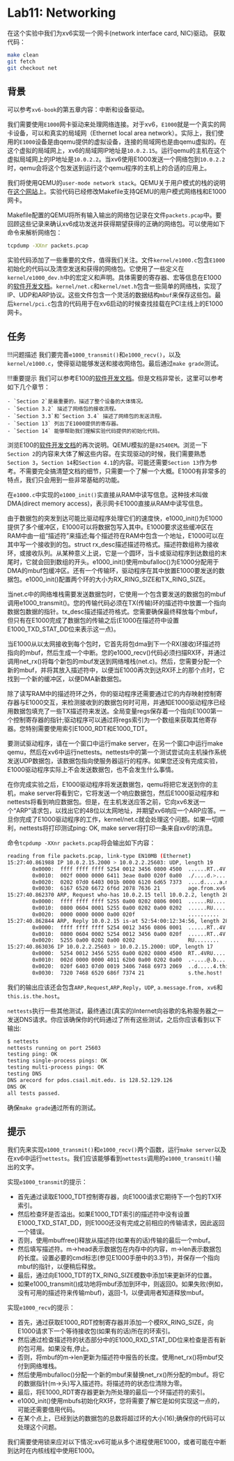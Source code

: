 # Lab11: Networking

在这个实验中我们为xv6实现一个网卡(network interface card, NIC)驱动。
获取代码：

```bash
make clean
git fetch
git checkout net
```

## 背景

可以参考`xv6-book`的第五章内容：中断和设备驱动。

我们需要使用`E1000`网卡驱动来处理网络连接。对于xv6，`E1000`就是一个真实的网卡设备，可以和真实的局域网（Ethernet local area network）。实际上，我们使用的`E1000`设备是由qemu提供的虚拟设备，连接的局域网也是由qemu虚拟的。在这个虚拟的局域网上，xv6的局域网IP地址是`10.0.2.15`。运行qemu的主机在这个虚拟局域网上的IP地址是`10.0.2.2`。当xv6使用E1000发送一个网络包到`10.0.2.2`时，qemu会将这个包发送到运行这个qemu程序的主机上的合适的应用上。

我们将使用QEMU的`user-mode network stack`。QEMU关于用户模式的栈的说明在[这个网站](https://www.qemu.org/docs/master/system/net.html#using-the-user-mode-network-stack)上。实验代码已经修改Makefile支持QEMU的用户模式网络栈和E1000网卡。

Makefile配置的QEMU将所有输入输出的网络包记录在文件`packets.pcap`中。要回顾这些记录来确认xv6成功发送并获得期望获得的正确的网络包。可以使用如下命令来解析网络包：

```bash
tcpdump -XXnr packets.pcap
```

实验代码添加了一些重要的文件，值得我们关注。文件`kernel/e1000.c`包含`E1000`初始化的代码以及清空发送和获得的网络包。它使用了一些定义在`kernel/e1000_dev.h`中的宏定义和声明。具体需要的寄存器、宏等信息在E1000的[软件开发文档](https://pdos.csail.mit.edu/6.828/2020/readings/8254x_GBe_SDM.pdf)。`kernel/net.c`和`kernel/net.h`包含一些简单的网络栈，实现了IP、UDP和ARP协议。这些文件包含一个灵活的数据结构`mbuf`来保存这些包。最后`kernel/pci.c`包含的代码用于在xv6启动的时候查找挂载在PCI主线上的E1000网卡。

## 任务

!!!问题描述
    我们要完善`e1000_transmit()`和`e1000_recv()`，以及`kernel/e1000.c`，使得驱动能够发送和接收网络包。最后通过`make grade`测试。

!!!重要提示
    我们可以参考E100的[软件开发文档](https://pdos.csail.mit.edu/6.828/2020/readings/8254x_GBe_SDM.pdf)。但是文档非常长，这里可以参考如下几个章节：

    - `Section 2`是最重要的，描述了整个设备的大体情况。
    - `Section 3.2` 描述了网络包的接收流程。
    - `Section 3.3`和`Section 3.4` 描述了网络包的发送流程。
    - `Section 13` 列出了E1000提供的寄存器。
    - `Section 14` 能够帮助我们理解实验代码提供的初始化代码。

浏览E100的[软件开发文档](https://pdos.csail.mit.edu/6.828/2020/readings/8254x_GBe_SDM.pdf)的再次说明。QEMU模拟的是`82540EM`。浏览一下`Section 2`的内容来大体了解这些内容。在实现驱动的时候，我们需要熟悉`Section 3`，`Section 14`和`Section 4.1`的内容。可能还需要`Section 13`作为参考。不需要完全搞清楚文档的细节，只需要一个了解一个大概。E1000有非常多的特点，我们只会用到一些非常基础的功能。

在`e1000.c`中实现的`e1000_init()`实直接从RAM中读写信息。这种技术叫做DMA(direct memory access)，表示网卡E1000直接从RAM中读写信息。

由于数据包的突发到达可能比驱动程序处理它们的速度快，e1000_init()为E1000提供了多个缓冲区，E1000可以将数据包写入其中。E1000要求这些缓冲区在RAM中由一组“描述符”来描述;每个描述符在RAM中包含一个地址，E1000可以在其中写一个接收到的包。struct rx_desc描述描述符格式。描述符数组称为接收环，或接收队列。从某种意义上说，它是一个圆环，当卡或驱动程序到达数组的末尾时，它就会回到数组的开头。e1000_init()使用mbufalloc()为E1000分配用于DMA的mbuf包缓冲区。还有一个传输环，驱动程序在其中放置E1000要发送的数据包。e1000_init()配置两个环的大小为RX_RING_SIZE和TX_RING_SIZE。

当net.c中的网络堆栈需要发送数据包时，它使用一个包含要发送的数据包的mbuf调用e1000_transmit()。您的传输代码必须在TX(传输)环的描述符中放置一个指向数据包数据的指针。tx_desc描述描述符格式。您需要确保最终释放每个mbuf，但只有在E1000完成了数据包的传输之后(E1000在描述符中设置E1000_TXD_STAT_DD位来表示这一点)。

当E1000从以太网接收到每个包时，它首先将包dma到下一个RX(接收)环描述符指向的mbuf，然后生成一个中断。您的e1000_recv()代码必须扫描RX环，并通过调用net_rx()将每个新包的mbuf发送到网络堆栈(net.c)。然后，您需要分配一个新的mbuf，并将其放入描述符中，以便当E1000再次到达RX环上的那个点时，它找到一个新的缓冲区，以便DMA新数据包。

除了读写RAM中的描述符环之外，你的驱动程序还需要通过它的内存映射控制寄存器与E1000交互，来检测接收到的数据包何时可用，并通知E1000驱动程序已经用数据包填充了一些TX描述符来发送。全局变量regs保存着一个指向E1000第一个控制寄存器的指针;驱动程序可以通过将regs索引为一个数组来获取其他寄存器。您特别需要使用索引E1000_RDT和E1000_TDT。

要测试驱动程序，请在一个窗口中运行make server，在另一个窗口中运行make qemu，然后在xv6中运行nettests。nettests中的第一个测试尝试向主机操作系统发送UDP数据包，该数据包指向使服务器运行的程序。如果您还没有完成实验，E1000驱动程序实际上不会发送数据包，也不会发生什么事情。

在你完成实验之后，E1000驱动程序将发送数据包，qemu将把它发送到你的主机，make server将看到它，它将发送一个响应数据包，然后E1000驱动程序和nettests将看到响应数据包。但是，在主机发送应答之前，它向xv6发送一个“ARP”请求包，以找出它的48位以太网地址，并期望xv6响应一个ARP应答。一旦你完成了E1000驱动程序的工作，kernel/net.c就会处理这个问题。如果一切顺利，nettests将打印测试ping: OK, make server将打印一条来自xv6!的消息。

命令`tcpdump -XXnr packets.pcap`将会输出如下内容：

```bash
reading from file packets.pcap, link-type EN10MB (Ethernet)
15:27:40.861988 IP 10.0.2.15.2000 > 10.0.2.2.25603: UDP, length 19
        0x0000:  ffff ffff ffff 5254 0012 3456 0800 4500  ......RT..4V..E.
        0x0010:  002f 0000 0000 6411 3eae 0a00 020f 0a00  ./....d.>.......
        0x0020:  0202 07d0 6403 001b 0000 6120 6d65 7373  ....d.....a.mess
        0x0030:  6167 6520 6672 6f6d 2078 7636 21         age.from.xv6!
15:27:40.862370 ARP, Request who-has 10.0.2.15 tell 10.0.2.2, length 28
        0x0000:  ffff ffff ffff 5255 0a00 0202 0806 0001  ......RU........
        0x0010:  0800 0604 0001 5255 0a00 0202 0a00 0202  ......RU........
        0x0020:  0000 0000 0000 0a00 020f                 ..........
15:27:40.862844 ARP, Reply 10.0.2.15 is-at 52:54:00:12:34:56, length 28
        0x0000:  ffff ffff ffff 5254 0012 3456 0806 0001  ......RT..4V....
        0x0010:  0800 0604 0002 5254 0012 3456 0a00 020f  ......RT..4V....
        0x0020:  5255 0a00 0202 0a00 0202                 RU........
15:27:40.863036 IP 10.0.2.2.25603 > 10.0.2.15.2000: UDP, length 17
        0x0000:  5254 0012 3456 5255 0a00 0202 0800 4500  RT..4VRU......E.
        0x0010:  002d 0000 0000 4011 62b0 0a00 0202 0a00  .-....@.b.......
        0x0020:  020f 6403 07d0 0019 3406 7468 6973 2069  ..d.....4.this.i
        0x0030:  7320 7468 6520 686f 7374 21              s.the.host!
```

我们的输出应该还会包含`ARP,Request`,`ARP,Reply`，`UDP`, `a.message.from, xv6`和`this.is.the.host`。

`nettests`执行一些其他测试，最终通过(真实的)Internet向谷歌的名称服务器之一发送DNS请求。你应该确保你的代码通过了所有这些测试，之后你应该看到以下输出:

```bash
$ nettests
nettests running on port 25603
testing ping: OK
testing single-process pings: OK
testing multi-process pings: OK
testing DNS
DNS arecord for pdos.csail.mit.edu. is 128.52.129.126
DNS OK
all tests passed.
```

确保`make grade`通过所有的测试。

## 提示

我们先来实现`e1000_transmit()`和`e1000_recv()`两个函数，运行`make server`以及在xv6中运行`nettests`。我们应该能够看到`nettests`调用的`e1000_transmit()`输出的文字。

实现`e1000_transmit`的提示：

- 首先通过读取E1000_TDT控制寄存器，向E1000请求它期待下一个包的TX环索引。
- 然后检查环是否溢出。如果E1000_TDT索引的描述符中没有设置E1000_TXD_STAT_DD，则E1000还没有完成之前相应的传输请求，因此返回一个错误。
- 否则，使用mbuffree()释放从描述符(如果有的话)传输的最后一个mbuf。
- 然后填写描述符。m->head表示数据包在内存中的内容，m->len表示数据包的长度。设置必要的cmd标志(参见E1000手册中的3.3节)，并保存一个指向mbuf的指针，以便稍后释放。
- 最后，通过向E1000_TDT的TX_RING_SIZE模数中添加1来更新环的位置。
- 如果e1000_transmit()成功地将mbuf添加到环中，则返回0。如果失败(例如，没有可用的描述符来传输mbuf)，返回-1，以便调用者知道释放mbuf。

实现`e1000_recv`的提示：

- 首先，通过获取E1000_RDT控制寄存器并添加一个模RX_RING_SIZE，向E1000请求下一个等待接收包(如果有的话)所在的环索引。 
- 然后通过检查描述符的状态部分中的E1000_RXD_STAT_DD位来检查是否有新的包可用。如果没有,停止。 
- 否则，将mbuf的m->len更新为描述符中报告的长度。使用net_rx()将mbuf交付到网络堆栈。
- 然后使用mbufalloc()分配一个新的mbuf来替换net_rx()所分配的mbuf。将它的数据指针(m->头)写入描述符。将描述符的状态位清除为零。
- 最后，将E1000_RDT寄存器更新为所处理的最后一个环描述符的索引。
- e1000_init()使用mbufs初始化RX环，您将需要了解它是如何实现这一点的，可能还需要借用代码。
- 在某个点上，已经到达的数据包的总数将超过环的大小(16);确保你的代码可以处理这个问题。

我们需要使用锁来应对以下情况:xv6可能从多个进程使用E1000，或者可能在中断到达时在内核线程中使用E1000。


